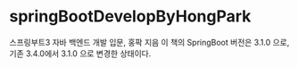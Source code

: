 # springBootDevelopByHongPark
스프링부트3 자바 백엔드 개발 입문, 홍팍 지음
이 책의 SpringBoot 버전은 3.1.0 으로, 기존 3.4.0에서 3.1.0 으로 변경한 상태이다.
